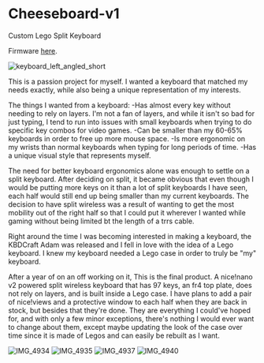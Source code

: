 # Cheeseboard-v1
Custom Lego Split Keyboard

Firmware [here](https://github.com/PoundOfCheese/zmk-config-cheeseboard_v1).

![keyboard_left_angled_short](https://github.com/PoundOfCheese/Cheeseboard-v1/assets/44249826/bbe7c082-373f-4b19-9416-aeee5ef29aaf)

This is a passion project for myself. I wanted a keyboard that matched my needs exactly, while also being a unique representation of my interests.

The things I wanted from a keyboard:
-Has almost every key without needing to rely on layers. I'm not a fan of layers, and while it isn't so bad for just typing, I tend to run into issues with small keyboards when trying to do specific key combos for video games.
-Can be smaller than my 60-65% keyboards in order to free up more mouse space.
-Is more ergonomic on my wrists than normal keyboards when typing for long periods of time.
-Has a unique visual style that represents myself.

The need for better keyboard ergonomics alone was enough to settle on a split keyboard. After deciding on split, it became obvious that even though I would be putting more keys on it than a lot of split keyboards I have seen, each half would still end up being smaller than my current keyboards. The decision to have split wireless was a result of wanting to get the most mobility out of the right half so that I could put it wherever I wanted while gaming without being limited bt the length of a trrs cable.

Right around the time I was becoming interested in making a keyboard, the KBDCraft Adam was released and I fell in love with the idea of a Lego keyboard. I knew my keyboard needed a Lego case in order to truly be "my" keyboard.

After a year of on an off working on it, This is the final product. A nice!nano v2 powered split wireless keyboard that has 97 keys, an fr4 top plate, does not rely on layers, and is built inside a Lego case. I have plans to add a pair of nice!views and a protective window to each half when they are back in stock, but besides that they're done. They are everything I could've hoped for, and with only a few minor exceptions, there's nothing I would ever want to change about them, except maybe updating the look of the case over time since it is made of Legos and can easily be rebuilt as I want.

![IMG_4934](https://github.com/PoundOfCheese/Cheeseboard-v1/assets/44249826/85cc910b-bd9a-4eb9-9912-b667d5567d2d)
![IMG_4935](https://github.com/PoundOfCheese/Cheeseboard-v1/assets/44249826/8dc7b01c-15cf-4d57-a067-822fdd479c00)
![IMG_4937](https://github.com/PoundOfCheese/Cheeseboard-v1/assets/44249826/28d8f4de-8887-4fa5-930f-0de749f84c32)
![IMG_4940](https://github.com/PoundOfCheese/Cheeseboard-v1/assets/44249826/595cb0f2-9a6e-4e1e-b985-f200b3856a78)
